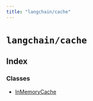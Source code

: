 ```yaml
---
title: "langchain/cache"
---
```


# `langchain/cache`

## Index

### Classes

- [InMemoryCache](classes/InMemoryCache.md)

